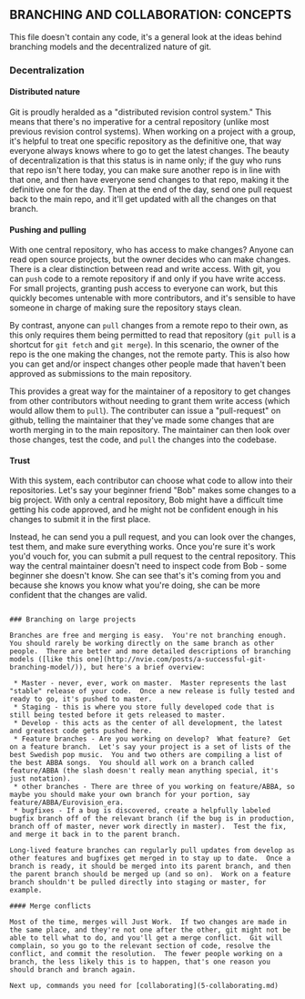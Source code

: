 ## BRANCHING AND COLLABORATION: CONCEPTS

This file doesn't contain any code, it's a general look at the ideas behind branching models and the decentralized nature of git.


### Decentralization

#### Distributed nature

Git is proudly heralded as a "distributed revision control system."  This means that there's no imperative for a central repository (unlike most previous revision control systems).  When working on a project with a group, it's helpful to treat one specific repository as the definitive one, that way everyone always knows where to go to get the latest changes.  The beauty of decentralization is that this status is in name only; if the guy who runs that repo isn't here today, you can make sure another repo is in line with that one, and then have everyone send changes to that repo, making it the definitive one for the day.  Then at the end of the day, send one pull request back to the main repo, and it'll get updated with all the changes on that branch.

#### Pushing and pulling 

With one central repository, who has access to make changes?  Anyone can read open source projects, but the owner decides who can make changes.  There is a clear distinction between read and write access.  With git, you can `push` code to a remote repository if and only if you have write access.  For small projects, granting push access to everyone can work, but this quickly becomes untenable with more contributors, and it's sensible to have someone in charge of making sure the repository stays clean.

By contrast, anyone can `pull` changes from a remote repo to their own, as this only requires them being permitted to read that repository (`git pull` is a shortcut for `git fetch` and `git merge`).  In this scenario, the owner of the repo is the one making the changes, not the remote party.  This is also how you can get and/or inspect changes other people made that haven't been approved as submissions to the main repository.

This provides a great way for the maintainer of a repository to get changes from other contributors without needing to grant them write access (which would allow them to `pull`).  The contributer can issue a "pull-request" on github, telling the maintainer that they've made some changes that are worth merging in to the main repository.  The maintainer can then look over those changes, test the code, and `pull` the changes into the codebase.

#### Trust

With this system, each contributor can choose what code to allow into their repositories.  Let's say your beginner friend "Bob" makes some changes to a big project.  With only a central repository, Bob might have a difficult time getting his code approved, and he might not be confident enough in his changes to submit it in the first place.

Instead, he can send you a pull request, and you can look over the changes, test them, and make sure everything works.  Once you're sure it's work you'd vouch for, you can submit a pull request to the central repository.  This way the central maintainer doesn't need to inspect code from Bob - some beginner she doesn't know.  She can see that's it's coming from you and because she knows you know what you're doing, she can be more confident that the changes are valid. 


~~~~~~~~~~~~~~~~~

### Branching on large projects

Branches are free and merging is easy.  You're not branching enough.  You should rarely be working directly on the same branch as other people.  There are better and more detailed descriptions of branching models ([like this one](http://nvie.com/posts/a-successful-git-branching-model/)), but here's a brief overview:

 * Master - never, ever, work on master.  Master represents the last "stable" release of your code.  Once a new release is fully tested and ready to go, it's pushed to master.
 * Staging - this is where you store fully developed code that is still being tested before it gets released to master.
 * Develop - this acts as the center of all development, the latest and greatest code gets pushed here.
 * Feature branches - Are you working on develop?  What feature?  Get on a feature branch.  Let's say your project is a set of lists of the best Swedish pop music.  You and two others are compiling a list of the best ABBA songs.  You should all work on a branch called feature/ABBA (the slash doesn't really mean anything special, it's just notation). 
 * other branches - There are three of you working on feature/ABBA, so maybe you should make your own branch for your portion, say feature/ABBA/Eurovision_era.
 * bugfixes - If a bug is discovered, create a helpfully labeled bugfix branch off of the relevant branch (if the bug is in production, branch off of master, never work directly in master).  Test the fix, and merge it back in to the parent branch.

Long-lived feature branches can regularly pull updates from develop as other features and bugfixes get merged in to stay up to date.  Once a branch is ready, it should be merged into its parent branch, and then the parent branch should be merged up (and so on).  Work on a feature branch shouldn't be pulled directly into staging or master, for example.

#### Merge conflicts

Most of the time, merges will Just Work.  If two changes are made in the same place, and they're not one after the other, git might not be able to tell what to do, and you'll get a merge conflict.  Git will complain, so you go to the relevant section of code, resolve the conflict, and commit the resolution.  The fewer people working on a branch, the less likely this is to happen, that's one reason you should branch and branch again.

Next up, commands you need for [collaborating](5-collaborating.md)
